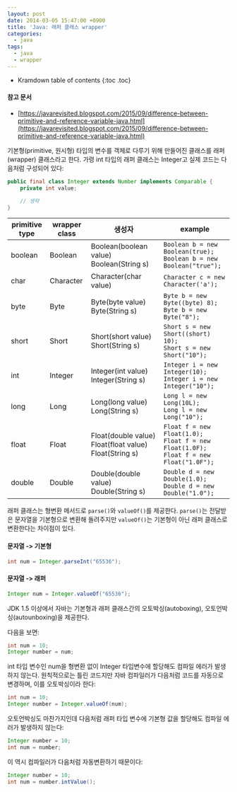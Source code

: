 ```yaml
---
layout: post
date: 2014-03-05 15:47:00 +0900
title: 'Java: 래퍼 클래스 wrapper'
categories:
  - java
tags:
  - java
  - wrapper
---
```


* Kramdown table of contents
{:toc .toc}

#### 참고 문서

- [https://javarevisited.blogspot.com/2015/09/difference-between-primitive-and-reference-variable-java.html](https://javarevisited.blogspot.com/2015/09/difference-between-primitive-and-reference-variable-java.html)

기본형(primitive, 원시형) 타입의 변수를 객체로 다루기 위해 만들어진 클래스를 래퍼(wrapper) 클래스라고 한다. 가령 int 타입의 래퍼 클래스는 Integer고 실제 코드는 다음처럼 구성되어 있다:

```java
public final class Integer extends Number implements Comparable {
    private int value;

    // 생략
}
```

| primitive type | wrapper class | 생성자 | example |
|----------------|---------------|---------------------------------------------------------|------------------------------------------------------------------------------------|
| boolean | Boolean |  Boolean(boolean value) Boolean(String s) |  `Boolean b = new Boolean(true);`<br>`Boolean b = new Boolean("true");` |
| char | Character |  Character(char value) |  `Character c = new Character('a');`   |
| byte | Byte |  Byte(byte value) Byte(String s) |  `Byte b = new Byte((byte) 8);`<br>`Byte b = new Byte("8");` |
| short | Short |  Short(short value) Short(String s) |  `Short s = new Short((short) 10);`<br>`Short s = new Short("10");`  |
| int | Integer |  Integer(int value) Integer(String s) |  `Integer i = new Integer(10);`<br>`Integer i = new Integer("10");` |
| long | Long |  Long(long value) Long(String s) |  `Long l = new Long(10L);`<br>`Long l = new Long("10");` |
| float | Float |  Float(double value) Float(float value) Float(String s) |  `Float f = new Float(1.0);`<br>`Float f = new Float(1.0F);`<br>`Float f = new Float("1.0F");` |
| double | Double |  Double(double value) Double(String s) |  `Double d = new Double(1.0);`<br>`Double d = new Double("1.0");` |

래퍼 클래스는 형변환 메서드로 `parse()`와 `valueOf()`를 제공한다. `parse()`는 전달받은 문자열을 기본형으로 변환해 돌려주지만 `valueOf()`는 기본형이 아닌 래퍼 클래스로 변환한다는 차이점이 있다.

#### 문자열 -> 기본형

```java
int num = Integer.parseInt("65536");
```

#### 문자열 -> 래퍼

```java
Integer num = Integer.valueOf("65536");
```

JDK 1.5 이상에서 자바는 기본형과 래퍼 클래스간의 오토박싱(autoboxing), 오토언박싱(autounboxing)을 제공한다.

다음을 보면:

```java
int num = 10;
Integer number = num;
```

int 타입 변수인 num을 형변환 없이 Integer 타입변수에 할당해도 컴파일 에러가 발생하지 않는다. 원칙적으로는 틀린 코드지만 자바 컴파일러가 다음처럼 코드를 자동으로 변경하며, 이를 오토박싱이라 한다:

```java
int num = 10;
Integer number = Integer.valueOf(num);
```

오토언박싱도 마찬가지인데 다음처럼 래퍼 타입 변수에 기본형 값을 할당해도 컴파일 에러가 발생하지 않는다:

```java
Integer number = 10;
int num = number;
```

이 역시 컴파일러가 다음처럼 자동변환하기 때문이다:

```java
Integer number = 10;
int num = number.intValue();
```
